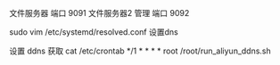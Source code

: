 文件服务器  端口           9091
文件服务器2 管理   端口    9092

sudo vim /etc/systemd/resolved.conf 设置dns

设置 ddns 获取
cat /etc/crontab
*/1 *	* * *	root	/root/run_aliyun_ddns.sh

